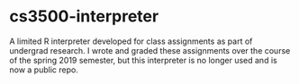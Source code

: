 # cs3500-interpreter
A limited R interpreter developed for class assignments as part of undergrad research.
I wrote and graded these assignments over the course of the spring 2019 semester, but this interpreter is no longer used and is now a public repo.
